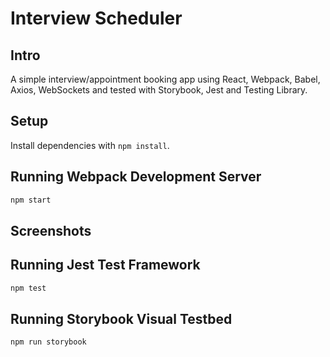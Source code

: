 # Interview Scheduler

## Intro
A simple interview/appointment booking app using React, Webpack, Babel, Axios, WebSockets and tested with Storybook, Jest and Testing Library.

## Setup

Install dependencies with `npm install`.

## Running Webpack Development Server

```sh
npm start
```

## Screenshots


## Running Jest Test Framework

```sh
npm test
```

## Running Storybook Visual Testbed

```sh
npm run storybook
```
